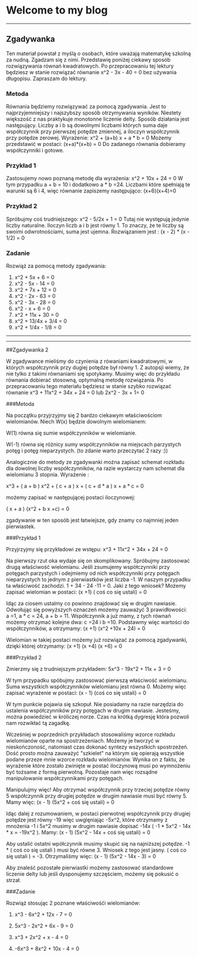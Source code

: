 # Welcome to my blog 
***
## Zgadywanka
Ten materiał powstał z myślą o osobach, które uważają matematykę szkolną za nudną. Zgadzam się z nimi. Przedstawię poniżej ciekawy sposób rozwiązywania równań kwadratowych. Po przepracowaniu tej lektury będziesz w stanie rozwiązać równanie  x^2 - 3x - 40 = 0  bez używania długopisu. Zapraszam do lektury.

### Metoda
Równania będziemy rozwiązywać za pomocą zgadywania. Jest to najprzyjemniejszy i najszybszy sposób otrzymywania wyników. Niestety większość z nas praktykuje monotonne liczenie delty.
Sposób działania jest następujący. Liczby a i b są dowolnymi liczbami których suma daje współczynnik przy pierwszej potędze zmiennej, a iloczyn współczynnik przy potędze zerowej. Wyrażenie:
x^2 + (a+b) x + a * b = 0
Możemy przedstawić w postaci:
(x+a)*(x+b) = 0
Do zadanego równania dobieramy współczynniki i gotowe.

### Przykład  1
Zastosujemy nowo poznaną metodę dla wyrażenia: 
x^2 + 10x + 24 = 0
W tym przypadku a + b = 10 i dodatkowo a * b =24. Liczbami które spełniają te warunki są  6 i 4, więc równanie zapiszemy następująco:
(x+6)(x+4)=0

### Przykład 2
Spróbujmy coś trudniejszego: 
x^2 - 5/2x + 1 = 0
Tutaj nie występują jedynie liczby naturalne. Iloczyn liczb a i b jest równy 1. To znaczy, że te liczby są swoimi odwrotnościami, suma jest ujemna. Rozwiązaniem jest :
(x - 2) * (x - 1/2) = 0

### Zadanie
Rozwiąż za pomocą metody zgadywania:

1.   x^2 + 5x + 6 = 0
2.   x^2 - 5x - 14 = 0
3.   x^2 + 7x + 12 = 0
4.   x^2 - 2x - 63 = 0
5.   x^2 - 3x - 28 = 0
6.   x^2 - x + 6 = 0
7.   x^2 + 11x + 30 = 0
8.   x^2 + 13/4x + 3/4 = 0
9.   x^2 + 1/4x - 1/8 = 0
***

***
##Zgadywanka 2

W zgadywance mieliśmy do czynienia z rówaniami kwadratowymi, w których współczynnik przy dugiej potędze był równy 1. Z autopsji wiemy, że nie tylko z takimi równaniami się spotykamy. Musimy więc do przykładu równania dobierać stosowną, optymalną metodę rozwiązania. Po przepracowaniu tego materiału będziesz w stanie szybko rozwiązać równanie x^3 + 11x^2 + 34x + 24 = 0  lub 2x^2 - 3x + 1= 0


###Metoda 

Na początku przyjrzyjmy się 2 bardzo ciekawym właściwościom wielomianów. Niech W(x) będzie dowolnym wielomianem:

W(1) równa się sumie współczynników w wielomianie.

W(-1) równa się różnicy sumy współczynników na miejscach parzystych potęg i potęg nieparzystych. (to zdanie warto przeczytać 2 razy :))


Analogicznie do metody ze zgadywanki można zapisać schemat rozkładu dla dowolnej liczby współczynników, na razie wystarczy nam schemat dla wielomianu 3 stopnia. Wyrażenie :

x^3 + ( a + b ) x^2 + ( c + a )  x + (  c + d * a )  x + a * c  = 0

możemy zapisać w następującej postaci iloczynowej:

( x + a ) (x^2 + b x +c) = 0

zgadywanie w ten sposób jest łatwiejsze, gdy znamy co najmniej jeden pierwiastek. 


###Przykład  1

Przyjrzyjmy się przykładowi ze wstępu:
x^3 + 11x^2 + 34x + 24 = 0

Na pierwszy rzut oka wydaje się on skomplikowany. Spróbujmy zastosować drugą właściwość wielomianu. Jeśli zsumujemy współczynniki przy potęgach parzystych i odejmiemy od nich współczynniki przy potęgach nieparzystych to jednym z pierwiastków jest liczba -1.  W naszym przypadku ta właściwość zachodzi.  1 + 34 - 24 -11 = 0. Jaki z tego wniosek? Możemy zapisać wielomian w postaci:
(x +1) ( coś co się ustali) = 0

Idąc za ciosem ustalmy co powinno znajdować się w drugim nawiasie. Odwołując się powyższych oznaczeń możemy zauważyć 3 prawidłowości: a =1, a * c = 24,  a + b = 11. Współczynnik a już mamy, z tych równań możemy otrzymać kolejne dwa: c =24 i b =10. Podstawmy więc wartości do współczynników, a otrzymamy: 
(x +1) (x^2 +10x + 24) = 0

Wielomian w takiej postaci możemy już rozwiązać za pomocą zgadywanki, dzięki której otrzymamy:
(x +1) (x +4) (x +6) = 0


###Przykład 2 

Zmierzmy się z trudniejszym przykładem:
5x^3 - 19x^2 + 11x + 3 = 0

W tym przypadku spóbujmy zastosować pierwszą właściwość wielomianu. Suma wszystkich współczynników wielomianu jest równa 0. Możemy więc zapisać wyrażenie w postaci:
(x - 1) (coś co się ustali) = 0

W tym punkcie pojawia się szkopuł. Nie posiadamy na razie narzędzia do ustalenia współczynników przy potęgach w drugim nawiasie. Jesteśmy, można powiedzieć w króliczej norze. Czas na krótką dygresję która pozwoli nam rozwikłać tą zagadkę. 

Wcześniej w poprzednich przykładach stosowaliśmy wzorce rozkładu wielomianów oparte na spostrzeżeniach. Możemy je tworzyć w nieskończoność, natomiast czas dokonać syntezy wszystkich spostrzeżeń. Dość prosto można zauważyć "szkielet" na którym się opierają wszystkie podane przeze mnie wzorce rozkładu wielomianów. Wynika on z faktu, że wyrażenie które zostało zwinięte w postać iloczynową musi po wymnożeniu być tożsame z formą pierwotną. Pozostaje nam więc rozsądne manipulowanie współczynnikami przy potęgach. 

Manipulujmy więc! Aby otrzymać współczynnik przy trzeciej potędze równy 5 współczynnik przy drugiej potędze w drugim nawiasie musi być równy 5. Mamy więc:
(x - 1) (5x^2 + coś się ustali) = 0

Idąc dalej z rozumowaniem, w postaci pierwotnej współczynnik przy drugiej potędze jest równy -19 więc uwglęniając -5x^2, które otrzymamy z mnożenia -1 i 5x^2 musimy w drugim nawiasie dopisać -14x ( -1 * 5x^2 - 14x * x = -19x^2 ).  Mamy:
(x - 1) (5x^2 - 14x + coś się ustali) = 0

Aby ustalić ostatni wpółczynnik musimy skupić się na najniższej potędze. -1 * ( coś co się ustali ) musi być równe 3. Wniosek z tego jest jasny.  ( coś co się ustali ) = -3. Otrzymaliśmy więc:
(x - 1) (5x^2 - 14x - 3) = 0

Aby znaleść pozostałe pierwiastki możemy zastosować standardowe liczenie delty lub jeśli dysponujemy szczęściem, możemy się pokusić o strzał. 





###Zadanie

Rozwiąż stosując 2 poznane właściwośći wielomianów:

1. x^3 - 6x^2 + 12x - 7 = 0

2. 5x^3 - 2x^2 + 6x - 9 = 0

3. x^3 + 2x^2 + x - 4 = 0

4. -6x^3 + 8x^2 + 10x - 4 = 0
